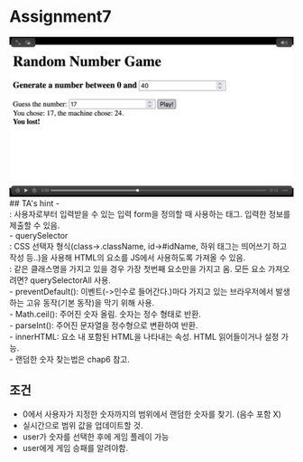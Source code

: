 # Assignment7
<img src="./FF417D2D-D43C-471D-A114-F601D7C26A3B.jpeg"/>
## TA's hint
- <form>: 사용자로부터 입력받을 수 있는 입력 form을 정의할 때 사용하는 태그. 입력한 정보를 제출할 수 있음.<br>
- querySelector<br>
: CSS 선택자 형식(class->.className, id->#idName, 하위 태그는 띄어쓰기 하고 작성 등..)을 사용해 HTML의 요소를 JS에서 사용하도록 가져올 수 있음.<br>
: 같은 클래스명을 가지고 있을 경우 가장 첫번째 요소만을 가지고 옴. 모든 요소 가져오려면? querySelectorAll 사용.<br>
- preventDefault(): 이벤트(->인수로 들어간다.)마다 가지고 있는 브라우저에서 발생하는 고유 동작(기본 동작)을 막기 위해 사용.<br>
- Math.ceil(): 주어진 숫자 올림. 숫자는 정수 형태로 반환.<br>
- parseInt(): 주어진 문자열을 정수형으로 변환하여 반환.<br>
- innerHTML: 요소 내 포함된 HTML을 나타내는 속성. HTML 읽어들이거나 설정 가능.<br>
- 랜덤한 숫자 찾는법은 chap6 참고.<br>

## 조건
- 0에서 사용자가 지정한 숫자까지의 범위에서 랜덤한 숫자를 찾기. (음수 포함 X)<br>
- 실시간으로 범위 값을 업데이트할 것.<br>
- user가 숫자를 선택한 후에 게임 플레이 가능<br>
- user에게 게임 승패를 알려야함.